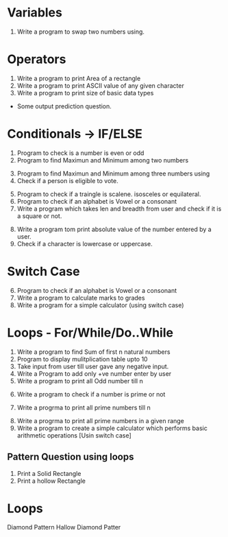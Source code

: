 # Variables
1. Write a program to swap two numbers using.
# Operators
<!-- -> Have to preactice them  -->
1. Write a program to print Area of a rectangle
2. Write a program to print ASCII value of any given character
3. Write a program to print size of basic data types
* Some output prediction question. 

# Conditionals -> IF/ELSE 
1. Program to check is a number is even or odd
2. Program to find Maximun and Minimum among two numbers 
<!-- Have to find short method for question 3 -->
3.  Program to find Maximun and Minimum  among three numbers using 
4.  Check if a person is eligible to vote.
<!-- Have to revise  5th quesn -->
5. Program to check if a traingle is scalene. isosceles or equilateral.
6. Program to check if an alphabet is Vowel or a consonant
7. Write a program which takes len and breadth from user and check if it is a square or not.
<!-- Have to check again -->
8. Write a program tom print absolute value of the number entered by a user.
9. Check if a character is lowercase or uppercase.

#  Switch Case
6. Program to check if an alphabet is Vowel or a consonant
10. Write a program to calculate marks to grades 
11. Write a program for a simple calculator (using switch case)


# Loops - For/While/Do..While

1. Write a program to find Sum of first n natural numbers
2. Program to display mulitplication table upto 10
3. Take input from user till user gave any negative input.
4. Write a Program to add only +ve number enter by user
5. Write a program to print all Odd number till n
<!-- Have to revise  6th quesn  -->
6. Write a program to check if a number is prime or not
<!-- Unable to do - Have to try again -->
7. Write a progrma to print all prime numbers till n
<!-- Unable to do - Have to try again -->
8. Write a progrma to print all prime numbers in a given range
9. Write a program to create a simple calculator which performs basic arithmetic operations [Usin switch case]


## Pattern Question using loops

1. Print a Solid Rectangle
2. Print a hollow Rectangle





# Loops

<!-- In Doubt  -->
Diamond Pattern
Hallow Diamond Patter

